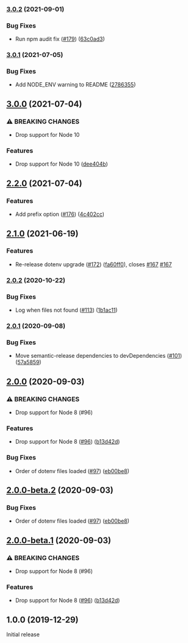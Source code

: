 ### [3.0.2](https://github.com/djdmbrwsk/dotenv-cra/compare/v3.0.1...v3.0.2) (2021-09-01)


### Bug Fixes

* Run npm audit fix ([#179](https://github.com/djdmbrwsk/dotenv-cra/issues/179)) ([63c0ad3](https://github.com/djdmbrwsk/dotenv-cra/commit/63c0ad35a7f58bba05a94e01bf7f03dd54cb6b42))

### [3.0.1](https://github.com/djdmbrwsk/dotenv-cra/compare/v3.0.0...v3.0.1) (2021-07-05)


### Bug Fixes

* Add NODE_ENV warning to README ([2786355](https://github.com/djdmbrwsk/dotenv-cra/commit/278635518101041481480fff0f388c267dbdddd4))

## [3.0.0](https://github.com/djdmbrwsk/dotenv-cra/compare/v2.2.0...v3.0.0) (2021-07-04)


### ⚠ BREAKING CHANGES

* Drop support for Node 10

### Features

* Drop support for Node 10 ([dee404b](https://github.com/djdmbrwsk/dotenv-cra/commit/dee404b589f74c86546ea01c89398d1c745a9545))

## [2.2.0](https://github.com/djdmbrwsk/dotenv-cra/compare/v2.1.0...v2.2.0) (2021-07-04)


### Features

* Add prefix option ([#176](https://github.com/djdmbrwsk/dotenv-cra/issues/176)) ([4c402cc](https://github.com/djdmbrwsk/dotenv-cra/commit/4c402cc36645ca559eae12dd3c9416f57051c1fd))

## [2.1.0](https://github.com/djdmbrwsk/dotenv-cra/compare/v2.0.2...v2.1.0) (2021-06-19)


### Features

* Re-release dotenv upgrade ([#172](https://github.com/djdmbrwsk/dotenv-cra/issues/172)) ([fa60ff0](https://github.com/djdmbrwsk/dotenv-cra/commit/fa60ff02c199150c1dc7a25b27452987bb55c6cf)), closes [#167](https://github.com/djdmbrwsk/dotenv-cra/issues/167) [#167](https://github.com/djdmbrwsk/dotenv-cra/issues/167)

### [2.0.2](https://github.com/djdmbrwsk/dotenv-cra/compare/v2.0.1...v2.0.2) (2020-10-22)


### Bug Fixes

* Log when files not found ([#113](https://github.com/djdmbrwsk/dotenv-cra/issues/113)) ([1b1ac11](https://github.com/djdmbrwsk/dotenv-cra/commit/1b1ac113aad64d7532c5b0a1028430d435645f44))

### [2.0.1](https://github.com/djdmbrwsk/dotenv-cra/compare/v2.0.0...v2.0.1) (2020-09-08)


### Bug Fixes

* Move semantic-release dependencies to devDependencies ([#101](https://github.com/djdmbrwsk/dotenv-cra/issues/101)) ([57a5859](https://github.com/djdmbrwsk/dotenv-cra/commit/57a5859654fdc317085f47170957156815b258d6))

## [2.0.0](https://github.com/djdmbrwsk/dotenv-cra/compare/v1.0.0...v2.0.0) (2020-09-03)


### ⚠ BREAKING CHANGES

* Drop support for Node 8 (#96)

### Features

* Drop support for Node 8 ([#96](https://github.com/djdmbrwsk/dotenv-cra/issues/96)) ([b13d42d](https://github.com/djdmbrwsk/dotenv-cra/commit/b13d42de64bdc948b50b51ca9fa52e769958aa44))


### Bug Fixes

* Order of dotenv files loaded ([#97](https://github.com/djdmbrwsk/dotenv-cra/issues/97)) ([eb00be8](https://github.com/djdmbrwsk/dotenv-cra/commit/eb00be8fd432ea08b8e5811db32de856e5b8cca5))

## [2.0.0-beta.2](https://github.com/djdmbrwsk/dotenv-cra/compare/v2.0.0-beta.1...v2.0.0-beta.2) (2020-09-03)


### Bug Fixes

* Order of dotenv files loaded ([#97](https://github.com/djdmbrwsk/dotenv-cra/issues/97)) ([eb00be8](https://github.com/djdmbrwsk/dotenv-cra/commit/eb00be8fd432ea08b8e5811db32de856e5b8cca5))

## [2.0.0-beta.1](https://github.com/djdmbrwsk/dotenv-cra/compare/v1.0.0...v2.0.0-beta.1) (2020-09-03)


### ⚠ BREAKING CHANGES

* Drop support for Node 8 (#96)

### Features

* Drop support for Node 8 ([#96](https://github.com/djdmbrwsk/dotenv-cra/issues/96)) ([b13d42d](https://github.com/djdmbrwsk/dotenv-cra/commit/b13d42de64bdc948b50b51ca9fa52e769958aa44))

## 1.0.0 (2019-12-29)

Initial release
